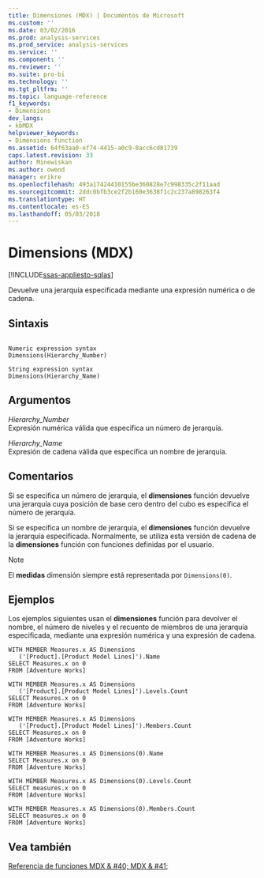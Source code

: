 ```yaml
---
title: Dimensiones (MDX) | Documentos de Microsoft
ms.custom: ''
ms.date: 03/02/2016
ms.prod: analysis-services
ms.prod_service: analysis-services
ms.service: ''
ms.component: ''
ms.reviewer: ''
ms.suite: pro-bi
ms.technology: ''
ms.tgt_pltfrm: ''
ms.topic: language-reference
f1_keywords:
- Dimensions
dev_langs:
- kbMDX
helpviewer_keywords:
- Dimensions function
ms.assetid: 64f63aa0-ef74-4415-a0c9-8acc6cd81739
caps.latest.revision: 33
author: Minewiskan
ms.author: owend
manager: erikre
ms.openlocfilehash: 493a17424410155be360828e7c998335c2f11aad
ms.sourcegitcommit: 2ddc0bfb3ce2f2b160e3638f1c2c237a898263f4
ms.translationtype: HT
ms.contentlocale: es-ES
ms.lasthandoff: 05/03/2018
---
```

# <a name="dimensions-mdx"></a>Dimensions (MDX)
[!INCLUDE[ssas-appliesto-sqlas](../includes/ssas-appliesto-sqlas.md)]

  Devuelve una jerarquía especificada mediante una expresión numérica o de cadena.  
  
## <a name="syntax"></a>Sintaxis  
  
```  
  
Numeric expression syntax  
Dimensions(Hierarchy_Number)  
  
String expression syntax  
Dimensions(Hierarchy_Name)  
```  
  
## <a name="arguments"></a>Argumentos  
 *Hierarchy_Number*  
 Expresión numérica válida que especifica un número de jerarquía.  
  
 *Hierarchy_Name*  
 Expresión de cadena válida que especifica un nombre de jerarquía.  
  
## <a name="remarks"></a>Comentarios  
 Si se especifica un número de jerarquía, el **dimensiones** función devuelve una jerarquía cuya posición de base cero dentro del cubo es especifica el número de jerarquía.  
  
 Si se especifica un nombre de jerarquía, el **dimensiones** función devuelve la jerarquía especificada. Normalmente, se utiliza esta versión de cadena de la **dimensiones** función con funciones definidas por el usuario.  
  
> [!NOTE]  
>  El **medidas** dimensión siempre está representada por `Dimensions(0)`.  
  
## <a name="examples"></a>Ejemplos  
 Los ejemplos siguientes usan el **dimensiones** función para devolver el nombre, el número de niveles y el recuento de miembros de una jerarquía especificada, mediante una expresión numérica y una expresión de cadena.  
  
```  
WITH MEMBER Measures.x AS Dimensions  
   ('[Product].[Product Model Lines]').Name  
SELECT Measures.x on 0  
FROM [Adventure Works]  
  
WITH MEMBER Measures.x AS Dimensions  
   ('[Product].[Product Model Lines]').Levels.Count  
SELECT Measures.x on 0  
FROM [Adventure Works]  
  
WITH MEMBER Measures.x AS Dimensions  
   ('[Product].[Product Model Lines]').Members.Count  
SELECT Measures.x on 0  
FROM [Adventure Works]  
  
WITH MEMBER Measures.x AS Dimensions(0).Name  
SELECT Measures.x on 0  
FROM [Adventure Works]  
  
WITH MEMBER Measures.x AS Dimensions(0).Levels.Count  
SELECT measures.x on 0  
FROM [Adventure Works]  
  
WITH MEMBER Measures.x AS Dimensions(0).Members.Count  
SELECT measures.x on 0  
FROM [Adventure Works]  
```  
  
## <a name="see-also"></a>Vea también  
 [Referencia de funciones MDX & #40; MDX & #41;](../mdx/mdx-function-reference-mdx.md)  
  
  
